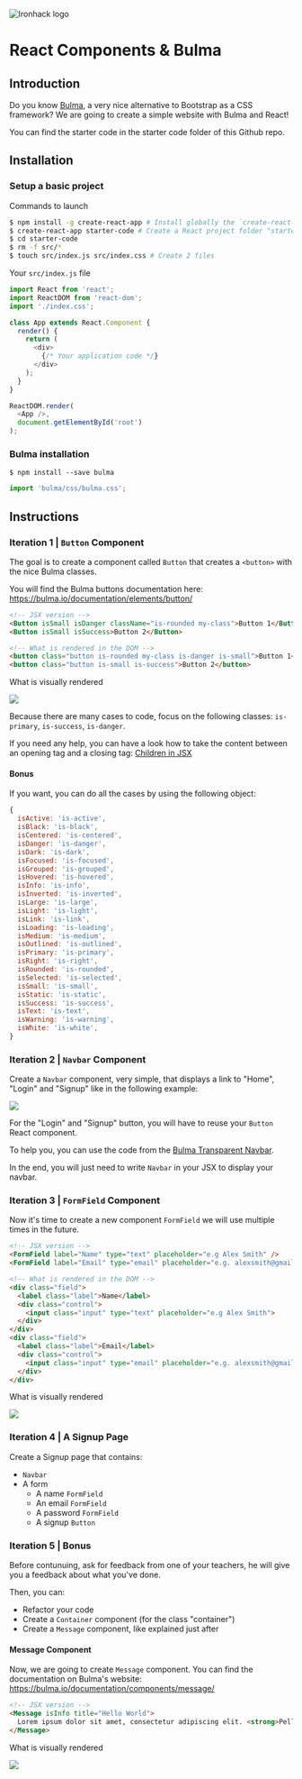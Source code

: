 ![Ironhack logo](https://i.imgur.com/1QgrNNw.png)

# React Components & Bulma

## Introduction

Do you know [Bulma](https://bulma.io), a very nice alternative to Bootstrap as a CSS framework? We are going to create a simple website with Bulma and React!


You can find the starter code in the starter code folder of this Github repo.


## Installation 

### Setup a basic project
Commands to launch
```sh
$ npm install -g create-react-app # Install globally the `create-react-app` command
$ create-react-app starter-code # Create a React project folder "starter-code"
$ cd starter-code
$ rm -f src/*
$ touch src/index.js src/index.css # Create 2 files
```

Your `src/index.js` file
```javascript
import React from 'react';
import ReactDOM from 'react-dom';
import './index.css';

class App extends React.Component {
  render() {
    return (
      <div>
        {/* Your application code */}
      </div>
    );
  }
}

ReactDOM.render(
  <App />,
  document.getElementById('root')
);
```

### Bulma installation
```
$ npm install --save bulma
```

```javascript
import 'bulma/css/bulma.css';
```


## Instructions

### Iteration 1 | `Button` Component

The goal is to create a component called `Button` that creates a `<button>` with the nice Bulma classes.

You will find the Bulma buttons documentation here: https://bulma.io/documentation/elements/button/

```html
<!-- JSX version -->
<Button isSmall isDanger className="is-rounded my-class">Button 1</Button>
<Button isSmall isSuccess>Button 2</Button>
```
```html
<!-- What is rendered in the DOM -->
<button class="button is-rounded my-class is-danger is-small">Button 1</button>
<button class="button is-small is-success">Button 2</button>
```

What is visually rendered

![](https://i.imgur.com/qrfQG18.png)

 
Because there are many cases to code, focus on the following classes: `is-primary`, `is-success`, `is-danger`. 

If you need any help, you can have a look how to take the content between an opening tag and a closing tag: [Children in JSX](https://reactjs.org/docs/jsx-in-depth.html#children-in-jsx)

#### Bonus

If you want, you can do all the cases by using the following object:

```javascript
{
  isActive: 'is-active',
  isBlack: 'is-black',
  isCentered: 'is-centered',
  isDanger: 'is-danger',
  isDark: 'is-dark',
  isFocused: 'is-focused',
  isGrouped: 'is-grouped',
  isHovered: 'is-hovered',
  isInfo: 'is-info',
  isInverted: 'is-inverted',
  isLarge: 'is-large',
  isLight: 'is-light',
  isLink: 'is-link',
  isLoading: 'is-loading',
  isMedium: 'is-medium',
  isOutlined: 'is-outlined',
  isPrimary: 'is-primary',
  isRight: 'is-right',
  isRounded: 'is-rounded',
  isSelected: 'is-selected',
  isSmall: 'is-small',
  isStatic: 'is-static',
  isSuccess: 'is-success',
  isText: 'is-text',
  isWarning: 'is-warning',
  isWhite: 'is-white',
}
```


### Iteration 2 | `Navbar` Component

Create a `Navbar` component, very simple, that displays a link to "Home", "Login" and "Signup" like in the following example:

![](https://i.imgur.com/dMaNMeM.png)

For the "Login" and "Signup" button, you will have to reuse your `Button` React component.

To help you, you can use the code from the [Bulma Transparent Navbar](https://bulma.io/documentation/components/navbar/#transparent-navbar).

In the end, you will just need to write `Navbar` in your JSX to display your navbar.


### Iteration 3 | `FormField` Component

Now it's time to create a new component `FormField` we will use multiple times in the future.



```html
<!-- JSX version -->
<FormField label="Name" type="text" placeholder="e.g Alex Smith" />
<FormField label="Email" type="email" placeholder="e.g. alexsmith@gmail.com" />
```
```html
<!-- What is rendered in the DOM -->
<div class="field">
  <label class="label">Name</label>
  <div class="control">
    <input class="input" type="text" placeholder="e.g Alex Smith">
  </div>
</div>
<div class="field">
  <label class="label">Email</label>
  <div class="control">
    <input class="input" type="email" placeholder="e.g. alexsmith@gmail.com">
  </div>
</div>
```

What is visually rendered

![](https://i.imgur.com/8sKyKxI.png)

### Iteration 4 | A Signup Page

<!-- TODO: make a screenshot of that page and overlay the different components -->

Create a Signup page that contains:
- `Navbar`
- A form
  - A name `FormField`
  - An email `FormField`
  - A password `FormField`
  - A signup `Button`


### Iteration 5 | Bonus

Before contunuing, ask for feedback from one of your teachers, he will give you a feedback about what you've done.

Then, you can:
- Refactor your code
- Create a `Container` component (for the class "container")
- Create a `Message` component, like explained just after

####  Message Component

Now, we are going to create `Message` component. You can find the documentation on Bulma's website: https://bulma.io/documentation/components/message/

```html
<!-- JSX version -->
<Message isInfo title="Hello World">
  Lorem ipsum dolor sit amet, consectetur adipiscing elit. <strong>Pellentesque risus mi</strong>.
</Message>
```

What is visually rendered

![](https://i.imgur.com/qmD2Nkb.png)

